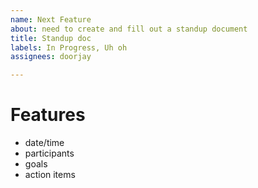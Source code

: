 ```yaml
---
name: Next Feature
about: need to create and fill out a standup document
title: Standup doc
labels: In Progress, Uh oh
assignees: doorjay

---
```


# Features
- date/time
- participants
- goals
- action items
